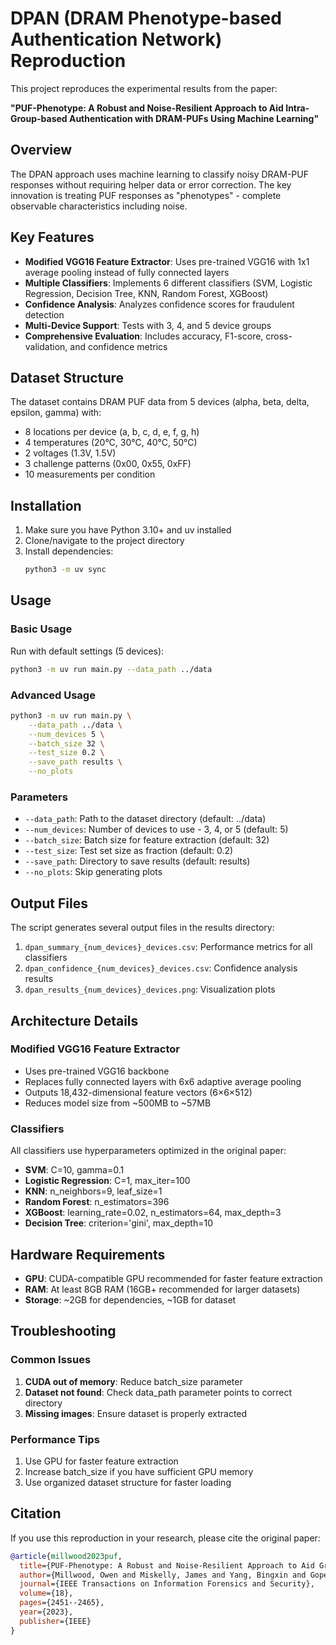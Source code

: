 # DPAN (DRAM Phenotype-based Authentication Network) Reproduction

This project reproduces the experimental results from the paper:

**"PUF-Phenotype: A Robust and Noise-Resilient Approach to Aid Intra-Group-based Authentication with DRAM-PUFs Using Machine Learning"**

## Overview

The DPAN approach uses machine learning to classify noisy DRAM-PUF responses without requiring helper data or error correction. The key innovation is treating PUF responses as "phenotypes" - complete observable characteristics including noise.

## Key Features

- **Modified VGG16 Feature Extractor**: Uses pre-trained VGG16 with 1x1 average pooling instead of fully connected layers
- **Multiple Classifiers**: Implements 6 different classifiers (SVM, Logistic Regression, Decision Tree, KNN, Random Forest, XGBoost)
- **Confidence Analysis**: Analyzes confidence scores for fraudulent detection
- **Multi-Device Support**: Tests with 3, 4, and 5 device groups
- **Comprehensive Evaluation**: Includes accuracy, F1-score, cross-validation, and confidence metrics

## Dataset Structure

The dataset contains DRAM PUF data from 5 devices (alpha, beta, delta, epsilon, gamma) with:
- 8 locations per device (a, b, c, d, e, f, g, h)
- 4 temperatures (20°C, 30°C, 40°C, 50°C)
- 2 voltages (1.3V, 1.5V)
- 3 challenge patterns (0x00, 0x55, 0xFF)
- 10 measurements per condition

## Installation

1. Make sure you have Python 3.10+ and uv installed
2. Clone/navigate to the project directory
3. Install dependencies:
   ```bash
   python3 -m uv sync
   ```

## Usage

### Basic Usage

Run with default settings (5 devices):
```bash
python3 -m uv run main.py --data_path ../data
```

### Advanced Usage

```bash
python3 -m uv run main.py \
    --data_path ../data \
    --num_devices 5 \
    --batch_size 32 \
    --test_size 0.2 \
    --save_path results \
    --no_plots
```

### Parameters

- `--data_path`: Path to the dataset directory (default: ../data)
- `--num_devices`: Number of devices to use - 3, 4, or 5 (default: 5)
- `--batch_size`: Batch size for feature extraction (default: 32)
- `--test_size`: Test set size as fraction (default: 0.2)
- `--save_path`: Directory to save results (default: results)
- `--no_plots`: Skip generating plots

## Output Files

The script generates several output files in the results directory:

1. `dpan_summary_{num_devices}_devices.csv`: Performance metrics for all classifiers
2. `dpan_confidence_{num_devices}_devices.csv`: Confidence analysis results
3. `dpan_results_{num_devices}_devices.png`: Visualization plots

## Architecture Details

### Modified VGG16 Feature Extractor
- Uses pre-trained VGG16 backbone
- Replaces fully connected layers with 6x6 adaptive average pooling
- Outputs 18,432-dimensional feature vectors (6×6×512)
- Reduces model size from ~500MB to ~57MB

### Classifiers
All classifiers use hyperparameters optimized in the original paper:
- **SVM**: C=10, gamma=0.1
- **Logistic Regression**: C=1, max_iter=100
- **KNN**: n_neighbors=9, leaf_size=1
- **Random Forest**: n_estimators=396
- **XGBoost**: learning_rate=0.02, n_estimators=64, max_depth=3
- **Decision Tree**: criterion='gini', max_depth=10

## Hardware Requirements

- **GPU**: CUDA-compatible GPU recommended for faster feature extraction
- **RAM**: At least 8GB RAM (16GB+ recommended for larger datasets)
- **Storage**: ~2GB for dependencies, ~1GB for dataset

## Troubleshooting

### Common Issues

1. **CUDA out of memory**: Reduce batch_size parameter
2. **Dataset not found**: Check data_path parameter points to correct directory
3. **Missing images**: Ensure dataset is properly extracted

### Performance Tips

1. Use GPU for faster feature extraction
2. Increase batch_size if you have sufficient GPU memory
3. Use organized dataset structure for faster loading

## Citation

If you use this reproduction in your research, please cite the original paper:

```bibtex
@article{millwood2023puf,
  title={PUF-Phenotype: A Robust and Noise-Resilient Approach to Aid Group-Based Authentication With DRAM-PUFs Using Machine Learning},
  author={Millwood, Owen and Miskelly, James and Yang, Bingxin and Gope, Prosanta and Kavun, Elif Bilge and Lin, Chenghua},
  journal={IEEE Transactions on Information Forensics and Security},
  volume={18},
  pages={2451--2465},
  year={2023},
  publisher={IEEE}
}
```
